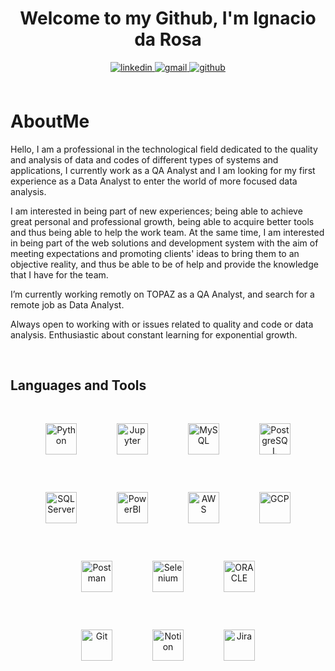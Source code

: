 # <div align="center">Welcome to my Github, I'm Ignacio da Rosa</div>  
  

<div align="center">
<a href="https://www.linkedin.com/in/isdr23/" target="_blank">
<img src=https://img.shields.io/badge/linkedin-%231E77B5.svg?&style=for-the-badge&logo=linkedin&logoColor=white alt=linkedin style="margin-bottom: 5px;" />
</a>
<a href="mailto:sebastian.darro07@gmail.com" target="_blank">
<img src=https://img.shields.io/badge/Gmail-D14836?style=for-the-badge&logo=gmail&logoColor=white alt=gmail style="margin-bottom: 5px;" />
</a>  
<a href="https://github.com/ignazio23" target="_blank">
<img src=https://img.shields.io/badge/github-%2324292e.svg?&style=for-the-badge&logo=github&logoColor=white alt=github style="margin-bottom: 5px;" />
</a> 
</div>  


<br>


# AboutMe
Hello, I am a professional in the technological field dedicated to the quality and analysis of data and codes of different types of systems and applications, I currently work as a QA Analyst and I am looking for my first experience as a Data Analyst to enter the world of more focused data analysis.

I am interested in being part of new experiences; being able to achieve great personal and professional growth, being able to acquire better tools and thus being able to help the work team. At the same time, I am interested in being part of the web solutions and development system with the aim of meeting expectations and promoting clients' ideas to bring them to an objective reality, and thus be able to be of help and provide the knowledge that I have for the team.

I’m currently working remotly on TOPAZ as a QA Analyst, and search for a remote job as Data Analyst.

Always open to working with or issues related to quality and code or data analysis. Enthusiastic about constant learning for exponential growth.


<br/>  


## Languages and Tools  
<div align="center">  
<a href="https://www.python.org/" target="_blank"><img style="margin: 30px" src="https://profilinator.rishav.dev/skills-assets/python-original.svg" alt="Python" height="50" /></a>  
<a href="https://jupyter.org/" target="_blank"><img style="margin: 30px" src="https://upload.wikimedia.org/wikipedia/commons/thumb/3/38/Jupyter_logo.svg/320px-Jupyter_logo.svg.png" alt="Jupyter" height="50" /></a>  
<a href="https://www.mysql.com/" target="_blank"><img style="margin: 30px" src="https://upload.wikimedia.org/wikipedia/commons/thumb/5/51/Mysql.svg/50px-Mysql.svg.png" alt="MySQL" height="50" /></a>
<a href="https://www.postgresql.org/" target="_blank"><img style="margin: 30px" src="https://profilinator.rishav.dev/skills-assets/postgresql-original-wordmark.svg" alt="PostgreSQL" height="50" /></a>  
<a href="https://learn.microsoft.com/es-es/sql/sql-server/what-is-sql-server?view=sql-server-ver16" target="_blank"><img style="margin: 30px" src="https://seeklogo.com/images/M/microsoft-sql-server-logo-96AF49E2B3-seeklogo.com.png" alt="SQLServer" height="50" /></a>  
<a href="https://powerbi.microsoft.com/en-us/" target="_blank"><img style="margin: 30px" src="https://1000marcas.net/wp-content/uploads/2022/08/Microsoft-Power-BI-Logo-2013.png" alt="PowerBI" height="50" /></a>  
<a href="https://aws.amazon.com/es/" target="_blank"><img style="margin: 30px" src="https://upload.wikimedia.org/wikipedia/commons/thumb/9/93/Amazon_Web_Services_Logo.svg/150px-Amazon_Web_Services_Logo.svg.png" alt="AWS" height="50" /></a>  
<a href="https://cloud.google.com/?hl=es" target="_blank"><img style="margin: 30px" src="https://cloud.google.com/_static/cloud/images/social-icon-google-cloud-1200-630.png" alt="GCP" height="50" /></a>
</div>  
<div align="center"> 
<a href="https://www.postman.com/" target="_blank"><img style="margin: 30px" src="https://upload.wikimedia.org/wikipedia/commons/thumb/c/c2/Postman_%28software%29.png/120px-Postman_%28software%29.png" alt="Postman" height="50" /></a> 
<a href="https://www.selenium.dev/" target="_blank"><img style="margin: 30px" src="https://th.bing.com/th/id/OIP.CMSZ3Fy3XJkkodGIbJqEIwAAAA?w=146&h=180&c=7&r=0&o=5&pid=1.7" alt="Selenium" height="50" /></a> 
<a href="https://www.oracle.com/" target="_blank"><img style="margin: 30px" src="https://upload.wikimedia.org/wikipedia/commons/thumb/5/50/Oracle_logo.svg/320px-Oracle_logo.svg.png" alt="ORACLE" height="50" /></a>
</div>  
<div align="center"> 
<a href="https://github.com/" target="_blank"><img style="margin: 30px" src="https://profilinator.rishav.dev/skills-assets/git-scm-icon.svg" alt="Git" height="50" /></a> 
<a href="https://www.notion.so/es-es" target="_blank"><img style="margin: 30px" src="https://th.bing.com/th?id=OSK.MtZP_xI5iLMmFacRBoHyGACuIL-jk8HrYy8F3dAF8ag&w=122&h=122&c=7&o=6&pid=SANGAM" alt="Notion" height="50" /></a> 
<a href="https://www.atlassian.com/es/software/jira" target="_blank"><img style="margin: 30px" src="https://upload.wikimedia.org/wikipedia/commons/thumb/4/4a/Jira_Software%402x-blue.png/250px-Jira_Software%402x-blue.png" alt="Jira" height="50" /></a>
</div>  


<br/>  

